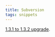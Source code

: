 ```yaml
---
title: Subversion
tags: snippets
---
```


[1.3.1 to 1.3.2 upgrade](http://wincent.com/a/knowledge-base/archives/2006/06/subversion_131_1.php).
